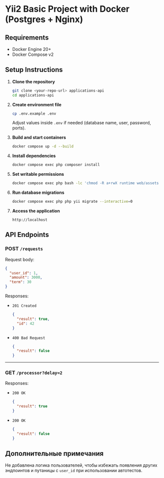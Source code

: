 # Yii2 Basic Project with Docker (Postgres + Nginx)

## Requirements
- Docker Engine 20+
- Docker Compose v2

## Setup Instructions

1. **Clone the repository**
   ```bash
   git clone <your-repo-url> applications-api
   cd applications-api
   ```

2. **Create environment file**
   ```bash
   cp .env.example .env
   ```

   Adjust values inside `.env` if needed (database name, user, password, ports).

3. **Build and start containers**
   ```bash
   docker compose up -d --build
   ```

4. **Install dependencies**
   ```bash
   docker compose exec php composer install
   ```

5. **Set writable permissions**
   ```bash
   docker compose exec php bash -lc 'chmod -R a+rwX runtime web/assets'
   ```

6. **Run database migrations**
   ```bash
   docker compose exec php php yii migrate --interactive=0
   ```

7. **Access the application**
   ```
   http://localhost
   ```

## API Endpoints

### POST `/requests`

Request body:
```json
{
  "user_id": 1,
  "amount": 3000,
  "term": 30
}
```

Responses:

- `201 Created`
  ```json
  {
    "result": true,
    "id": 42
  }
  ```

- `400 Bad Request`
  ```json
  {
    "result": false
  }
  ```

---

### GET `/processor?delay=2`

Responses:

- `200 OK`
  ```json
  {
    "result": true
  }
  ```

- `200 OK`
  ```json
  {
    "result": false
  }
  ```
  
## Дополнительные примечания

Не добавлена логика пользователей, чтобы избежать появления других эндпоинтов и путаницы с `user_id` при использовании автотестов.
